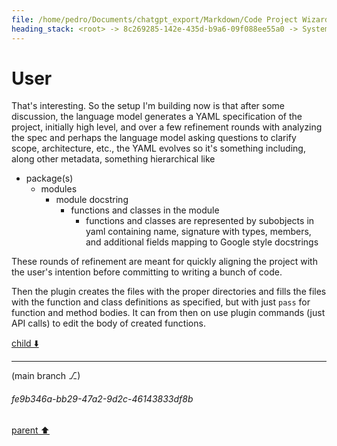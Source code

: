 ```yaml
---
file: /home/pedro/Documents/chatgpt_export/Markdown/Code Project Wizard.md
heading_stack: <root> -> 8c269285-142e-435d-b9a6-09f088ee55a0 -> System -> 3f14cc08-f4b7-4f8c-8004-80585ceb35cb -> System -> aaa238c5-ebfb-4a7c-a2a9-36a5e8e7f8b4 -> User -> 82599f1c-3cc9-483f-aec3-3ac7d27a364e -> Assistant -> Features: -> Workflow: -> Example Interaction: -> Output: -> Code Quality: -> aaa22d81-0c5f-4c16-bfcb-6501028b3abb -> User
---
```

# User

That's interesting. So the setup I'm building now is that after some discussion, the language model generates a YAML specification of the project, initially high level, and over a few refinement rounds with analyzing the spec and perhaps the language model asking questions to clarify scope, architecture, etc., the YAML evolves so it's something including, along other metadata, something hierarchical like

- package(s)
  - modules
    - module docstring
      - functions and classes in the module
        - functions and classes are represented by subobjects in yaml containing name, signature with types, members, and additional fields mapping to Google style docstrings

These rounds of refinement are meant for quickly aligning the project with the user's intention before committing to writing a bunch of code.

Then the plugin creates the files with the proper directories and fills the files with the function and class definitions as specified, but with just `pass` for function and method bodies. It can from then on use plugin commands (just API calls) to edit the body of created functions.

[child ⬇️](#fe9b346a-bb29-47a2-9d2c-46143833df8b)

---

(main branch ⎇)
###### fe9b346a-bb29-47a2-9d2c-46143833df8b
[parent ⬆️](#aaa22d81-0c5f-4c16-bfcb-6501028b3abb)
